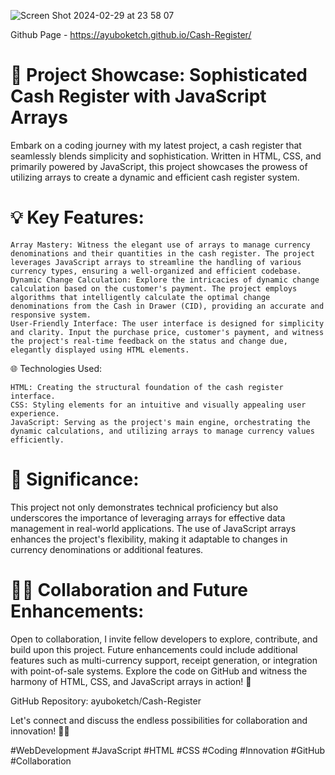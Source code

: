 ![Screen Shot 2024-02-29 at 23 58 07](https://github.com/ayuboketch/Cash-Register/assets/17433791/47a854bf-8001-44ce-af66-715f612cb2aa)

Github Page - https://ayuboketch.github.io/Cash-Register/

# 🚀 Project Showcase: Sophisticated Cash Register with JavaScript Arrays
Embark on a coding journey with my latest project, a cash register that seamlessly blends simplicity and sophistication. Written in HTML, CSS, and primarily powered by JavaScript, this project showcases the prowess of utilizing arrays to create a dynamic and efficient cash register system.

# 💡 Key Features:
    Array Mastery: Witness the elegant use of arrays to manage currency denominations and their quantities in the cash register. The project leverages JavaScript arrays to streamline the handling of various currency types, ensuring a well-organized and efficient codebase.
    Dynamic Change Calculation: Explore the intricacies of dynamic change calculation based on the customer's payment. The project employs algorithms that intelligently calculate the optimal change denominations from the Cash in Drawer (CID), providing an accurate and responsive system.
    User-Friendly Interface: The user interface is designed for simplicity and clarity. Input the purchase price, customer's payment, and witness the project's real-time feedback on the status and change due, elegantly displayed using HTML elements.

🌐 Technologies Used:

    HTML: Creating the structural foundation of the cash register interface.
    CSS: Styling elements for an intuitive and visually appealing user experience.
    JavaScript: Serving as the project's main engine, orchestrating the dynamic calculations, and utilizing arrays to manage currency values efficiently.

# 🌟 Significance:
This project not only demonstrates technical proficiency but also underscores the importance of leveraging arrays for effective data management in real-world applications. The use of JavaScript arrays enhances the project's flexibility, making it adaptable to changes in currency denominations or additional features.

# 👨‍💻 Collaboration and Future Enhancements:
Open to collaboration, I invite fellow developers to explore, contribute, and build upon this project. Future enhancements could include additional features such as multi-currency support, receipt generation, or integration with point-of-sale systems.
Explore the code on GitHub and witness the harmony of HTML, CSS, and JavaScript arrays in action! 🚀

GitHub Repository: ayuboketch/Cash-Register

Let's connect and discuss the endless possibilities for collaboration and innovation! 💬🔗

#WebDevelopment #JavaScript #HTML #CSS #Coding #Innovation #GitHub #Collaboration

